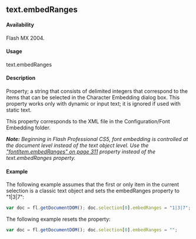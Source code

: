 ## text.embedRanges

#### Availability

Flash MX 2004.

#### Usage

text.embedRanges

#### Description

Property; a string that consists of delimited integers that correspond to the items that can be selected in the Character Embedding dialog box. This property works only with dynamic or input text; it is ignored if used with static text.

This property corresponds to the XML file in the Configuration/Font Embedding folder.

***Note:** Beginning in Flash Professional CS5, font embedding is controlled at the document level instead of the text object level. Use the* *["fontItem.embedRanges" on page 311](../fontItem_object/fontIte3.md) property instead of the text.embedRanges property.*

#### Example

The following example assumes that the first or only item in the current selection is a classic text object and sets the
embedRanges property to "1|3|7":

```javascript
var doc = fl.getDocumentDOM(); doc.selection[0].embedRanges = "1|3|7";
```

The following example resets the property:
```javascript
var doc = fl.getDocumentDOM(); doc.selection[0].embedRanges = "";
```